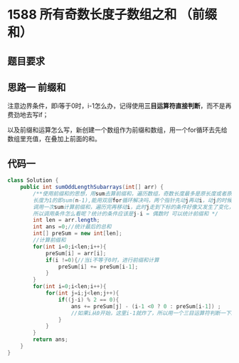 # 1588 所有奇数长度子数组之和 （前缀和）

## 题目要求

## 思路一 前缀和

注意边界条件，即i等于0时，i-1怎么办，记得使用**三目运算符直接判断**，而不是再费劲地去写if；

以及前缀和运算怎么写，新创建一个数组作为前缀和数组，用一个for循环去先给数组里充值，在叠加上前面的和。

## 代码一 

```java
class Solution {
    public int sumOddLengthSubarrays(int[] arr) {
        /**使用前缀和的思想，用sum去算前缀和，遍历数组，奇数长度最多是原长度或者原长度-1
        长度为1的即sum(n-1),能用双层for循环解决吗，两个指针先动j再动i，动j的时候走到下标为偶数
        调用一次sum计算前缀和，遍历完再移动i，此时j走到下标的条件好像又发生了变化，变成了奇数
        所以调用条件怎么看呢？统计的条件应该是j-i = 偶数时 可以统计前缀和 */
        int len = arr.length;
        int ans =0;//统计最后的总和
        int[] preSum = new int[len];
        //计算前缀和
        for(int i=0;i<len;i++){
            preSum[i] = arr[i];
            if(i !=0){//当i不等于0时，进行前缀和计算
                preSum[i] += preSum[i-1];
            }
        }
        for(int i=0;i<len;i++){
            for(int j=i;j<len;j++){
                if((j-i) % 2 == 0){
                    ans += preSum[j] - (i-1 <0 ? 0 : preSum[i-1]) ;
                    //如果i从0开始，这里i-1就炸了，所以用一个三目运算符判断一下。
                }
            }
        }
        return ans;
    }
}
```
